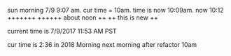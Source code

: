 sun morning 7/9 9:07 am. cur time = 10am. time is now 10:09am. now 10:12 +++++++ ++++++
about noon ++ ++
this is new
++

current time is 7/9/2017 11:53 AM PST

cur time is 2:36 in 2018 Morning next morning after refactor 10am